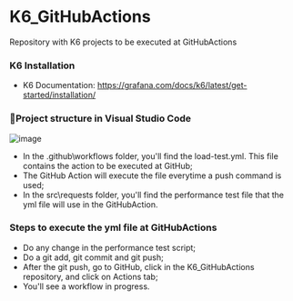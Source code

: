 # K6_GitHubActions
Repository with K6 projects to be executed at GitHubActions


### **K6 Installation**
- K6 Documentation: https://grafana.com/docs/k6/latest/get-started/installation/

### 📂**Project structure in Visual Studio Code**
![image](https://github.com/almeidas-tatiane/K6_GitHubActions/assets/68197687/11f27ca3-8d8e-432f-9705-25521f331e62)

- In the .github\workflows folder, you'll find the load-test.yml. This file contains the action to be executed at GitHub;
- The GitHub Action will execute the file everytime a push command is used;
- In the src\requests folder, you'll find the performance test file that the yml file will use in the GitHubAction.

### **Steps to execute the yml file at GitHubActions**
- Do any change in the performance test script;
- Do a git add, git commit and git push;
- After the git push, go to GitHub, click in the K6_GitHubActions repository, and click on Actions tab;
- You'll see a workflow in progress.

